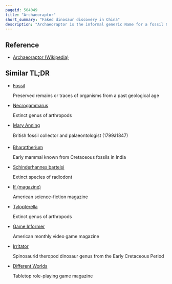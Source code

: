 ```yaml
---
pageid: 504049
title: "Archaeoraptor"
short_summary: "Faked dinosaur discovery in China"
description: "Archaeoraptor is the informal generic Name for a fossil Chimera from China published in 1999 in national geographic Magazine. The Magazine stated the Fossil was a missing Link between Birds and the terrestrial Theropod Dinosaurs. Even before this Publication there had been serious Doubts about the Fossil's Authenticity. A further scientific Study found it to be a Forgery constructed from rearranged Pieces of real Fossils from different Species. Zhou et Al. The Head and Body belong to a Specimen of the primitive Fossil Bird Yanornis. A 2002 Study found that the Tail belongs to a small Winged Dromaeosaur called Microraptor which was named in 2000. The legs and feet belong to an as-yet-unknown-animal."
---
```


## Reference

- [Archaeoraptor (Wikipedia)](https://en.wikipedia.org/?curid=504049)

## Similar TL;DR

- [Fossil](/tldr/en/fossil)

  Preserved remains or traces of organisms from a past geological age

- [Necrogammarus](/tldr/en/necrogammarus)

  Extinct genus of arthropods

- [Mary Anning](/tldr/en/mary-anning)

  British fossil collector and palaeontologist (1799â1847)

- [Bharattherium](/tldr/en/bharattherium)

  Early mammal known from Cretaceous fossils in India

- [Schinderhannes bartelsi](/tldr/en/schinderhannes-bartelsi)

  Extinct species of radiodont

- [If (magazine)](/tldr/en/if-magazine)

  American science-fiction magazine

- [Tylopterella](/tldr/en/tylopterella)

  Extinct genus of arthropods

- [Game Informer](/tldr/en/game-informer)

  American monthly video game magazine

- [Irritator](/tldr/en/irritator)

  Spinosaurid theropod dinosaur genus from the Early Cretaceous Period

- [Different Worlds](/tldr/en/different-worlds)

  Tabletop role-playing game magazine
